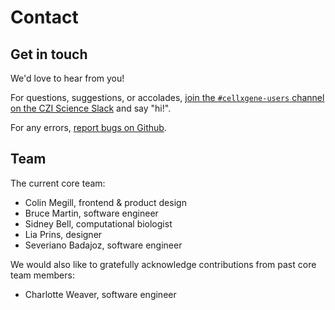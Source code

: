 # Contact

## Get in touch

We'd love to hear from you!

For questions, suggestions, or accolades, [join the `#cellxgene-users` channel on the CZI Science Slack](https://join-cellxgene-users.herokuapp.com/) and say "hi!".

For any errors, [report bugs on Github](https://github.com/chanzuckerberg/cellxgene/issues).

## Team

The current core team:

* Colin Megill, frontend & product design
* Bruce Martin, software engineer
* Sidney Bell, computational biologist
* Lia Prins, designer
* Severiano Badajoz, software engineer

We would also like to gratefully acknowledge contributions from past core team members:

* Charlotte Weaver, software engineer

